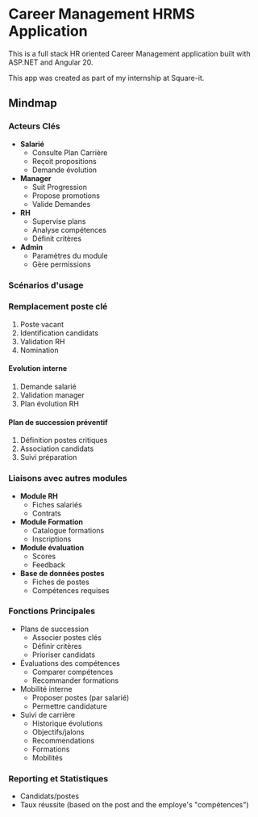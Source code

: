 # Career Management HRMS Application
This is a full stack HR oriented Career Management application built with ASP.NET and Angular 20.

This app was created as part of my internship at Square-it.

## Mindmap
### Acteurs Clés
- **Salarié**
  - Consulte Plan Carrière
  - Reçoit propositions
  - Demande évolution
- **Manager**
  - Suit Progression
  - Propose promotions
  - Valide Demandes
- **RH**
  - Supervise plans
  - Analyse compétences
  - Définit critères
- **Admin**
  - Paramètres du module
  - Gère permissions

### Scénarios d'usage
### Remplacement poste clé
1. Poste vacant
2. Identification candidats
3. Validation RH
4. Nomination

#### Evolution interne
1. Demande salarié
2. Validation manager
3. Plan évolution RH

#### Plan de succession préventif
1. Définition postes critiques
2. Association candidats
3. Suivi préparation

### Liaisons avec autres modules
- **Module RH**
  - Fiches salariés
  - Contrats
- **Module Formation**
  - Catalogue formations
  - Inscriptions
- **Module évaluation**
  - Scores
  - Feedback
- **Base de données postes**
  - Fiches de postes
  - Compétences requises

### Fonctions Principales
- Plans de succession
  - Associer postes clés
  - Définir critères
  - Prioriser candidats
- Évaluations des compétences
  - Comparer compétences
  - Recommander formations
- Mobilité interne
  - Proposer postes (par salarié)
  - Permettre candidature
- Suivi de carrière
  - Historique évolutions
  - Objectifs/jalons
  - Recommendations
  - Formations
  - Mobilités

### Reporting et Statistiques
- Candidats/postes
- Taux réussite (based on the post and the employe's "compétences")
